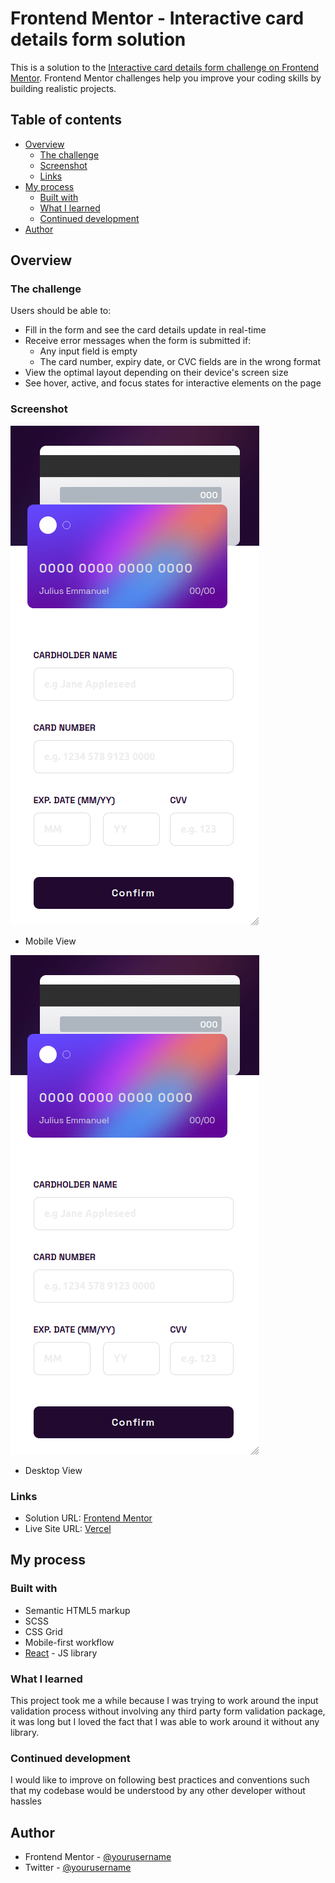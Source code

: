 # Frontend Mentor - Interactive card details form solution

This is a solution to the [Interactive card details form challenge on Frontend Mentor](https://www.frontendmentor.io/challenges/interactive-card-details-form-XpS8cKZDWw). Frontend Mentor challenges help you improve your coding skills by building realistic projects.

## Table of contents

- [Overview](#overview)
  - [The challenge](#the-challenge)
  - [Screenshot](#screenshot)
  - [Links](#links)
- [My process](#my-process)
  - [Built with](#built-with)
  - [What I learned](#what-i-learned)
  - [Continued development](#continued-development)
- [Author](#author)

## Overview

### The challenge

Users should be able to:

- Fill in the form and see the card details update in real-time
- Receive error messages when the form is submitted if:
  - Any input field is empty
  - The card number, expiry date, or CVC fields are in the wrong format
- View the optimal layout depending on their device's screen size
- See hover, active, and focus states for interactive elements on the page

### Screenshot

![](./public/screenshot/cardMobile.png)

- Mobile View

![](./public/screenshot/cardMobile.png)

- Desktop View

### Links

- Solution URL: [Frontend Mentor](https://your-solution-url.com)
- Live Site URL: [Vercel](https://interactive-card-form-five.vercel.app/)

## My process

### Built with

- Semantic HTML5 markup
- SCSS
- CSS Grid
- Mobile-first workflow
- [React](https://reactjs.org/) - JS library

### What I learned

This project took me a while because I was trying to work around the input validation process without involving any third party form validation package, it was long but I loved the fact that I was able to work around it without any library.

### Continued development

I would like to improve on following best practices and conventions such that my codebase would be understood by any other developer without hassles

## Author

- Frontend Mentor - [@yourusername](https://www.frontendmentor.io/profile/julius-java)
- Twitter - [@yourusername](https://www.twitter.com/julius_java00)
